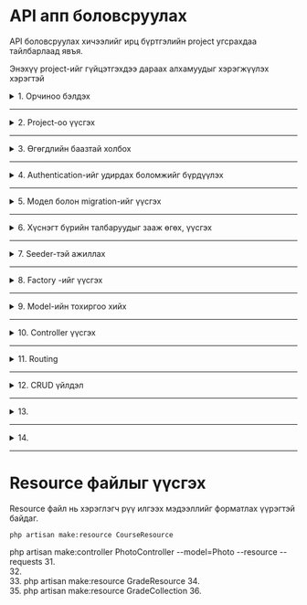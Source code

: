 # API апп боловсруулах


API боловсруулах хичээлийг ирц бүртгэлийн project угсрахдаа тайлбарлаад явъя.

Энэхүү project-ийг гүйцэтгэхдээ дараах алхамуудыг хэрэгжүүлэх хэрэгтэй

<details>
<summary> 1. Орчиноо бэлдэх  </summary>

Project-ийг угсрахын тулд эхлээд орчиноо бүрдүүлсэн байх шаардлагатай.
php 8.1.10, mysql, git, commposer зэргийг ашиглахаар сонгож авсан.

Эдгээрийн хувилбарыг дараах командын тусламжтайгаар шалгаж болно.

php-ийн хувилбар
```
php --version
```

composer-ийн хувилбарыг шалгах

```
composer --version
```

git-ийн хувилбарыг шалгах

```
git --version
```
Мөн нэмэлэт байдлаар Laragon-ийг суулган ашиглаж болно.

Laragon-ийг суулгасан тохиолдолд php, composer, mysql гэх мэт програм хангамжууд нь давхар суулгагддаг.

Харин түүнийг  Virtual Environment дээр тохиргоо хийж public байдлаар ашиглах боломжийг бүрдүүлэх хэрэгтэй.



</details>

---


<details>
<summary> 2. Project-оо үүсгэх  </summary>

### Фолдер бэлдэх

Ер нь аливаа project-ийг үүсгэхдээ өөрийн 
Фолдер дотроо үүсгэж байх хэрэгтэй.

Одоо бид жишээ болгон өөрийн project-үүдийг үүсгэх apps нэртэй фолдер дотроо irts нэртэй project үүсгэе.
 Үүний тулд cmd-ийг ашиглан тухайн apps нэртэй фолдер дотроо очсон байх ёстой.

 фолдероо солихдоо cd дараах командыг ашиглаж болно. 

 ```
 cd apps
 ```


Project үүсгэх команд

```
composer create-project laravel/laravel irts
```

Тухайн project-оо ажиллуулж үзэх. Үүний тулд irts нэртэй фолдер дотроо шилжсэн байх ёстой.

Мөн VSCode ашиглаж байгаа бол тухайн irts нэртэй фолдерийг нээх ёстой. Гадна талын фолдер эсвэл дотор талын фолдерийг нээсэн тохиолдолд ажиллахгүй байх магадлалтай.

```
php artisan serve
```

</details>

---

<details>
<summary> 3. Өгөгдлийн баазтай холбох  </summary>

Project-ийг өгөгдлийн баазтай холбохын тулд:
1. mySql -ийг суулгасан байх ёстой бөгөөд mySql нь хэвийн ажиллаж байх ёстой.
2. .env файл дээр тохиргоо хийж өгөх ёстой. 

**Жишээ нь**
```
DB_CONNECTION=mysql
DB_HOST=127.0.0.1
DB_PORT=3306
DB_DATABASE=irts
DB_USERNAME=root
DB_PASSWORD=
```

Энэ хэсэгт Mysql -тэй холбогдох тохиргоог хийж хадгална.
</details>

---


<details>
<summary> 4. Authentication-ийг удирдах боломжийг бүрдүүлэх  </summary>

Нэвтрэх, хамгаалалтын нэмэл санг суулгах

```
composer require laravel/breeze --dev
```

Прожект-д цаанаасаа бичигдсэн кодыг нэмж өгөх

```
php artisan breeze:install
```
</details>

---


<details>
<summary> 5. Модел болон migration-ийг үүсгэх  </summary>

Migration нь өгөгдлийн баазад үүсгэх хүснэгт болон тэдгээрийн хоорондын relationship холболтыг зохион байгуулах боломжийг олгодог.

Мөн Relationship холболтыг удирдахын тулд Migration файлыг үүсгэх дараалал нь маш чухал байдаг. Иймд бид дараах байдлаар ажиллуулъя.

```
php artisan make:model Stat
php artisan make:model Teacher
php artisan make:model Course 
php artisan make:model Student 
php artisan make:model Attendance 
```

Мөн migration-ийг үүсгэхдээ тухайн migration-ий Модел -ийг нь хамтад нь үүсгэх боломжтой байдаг.

Тэгэхээр бид дээрх кодыг ажиллуулахгүйгээр хамтад нь дараах кодын тусламжтайгаар үүсгээд явъя.


```
php artisan make:model Stat -m
php artisan make:model Teacher -m
php artisan make:model Course -m
php artisan make:model Student -m
php artisan make:model Attendance -m
```
Дээрх командыг ажиллуулснаар Stat, Teacher, Course, Student, Attendance -ийн тус бүр migration болон Model-ийн нийт 10 файл үүснэ. 

Эхлээд бид Migration файлтай ажиллана. Дараа нь бид үүссэн Model-уудтай ажиллана.

</details>

---


<details>
<summary> 6. Хүснэгт бүрийн талбаруудыг зааж өгөх, үүсгэх  </summary>

Үүссэн Migration файлд хүснэгтийн багануудыг зааж өгнө.

### Stat migration
```
    $table->id();
    $table->string('name');
    $table->string('abr');
```

### Teacher migration
```
    $table->id();
    $table->string('firstName');
    $table->string('lastName');
    $table->string('gender');
    $table->string('phoneNumber');
    $table->string('lesson');
```

### Course migration
```
    $table->id();
    $table->unsignedBigInteger('teacher_id')->index();
    $table->integer('grade');
    $table->string('group');
    $table->string('YearLesson');
    $table->boolean('isActive');
    

    $table->foreign('teacher_id')->references('id')->on('teachers')->cascadeOnDelete();
```


### Student migration
```
    $table->id();
    $table->unsignedBigInteger('course_id')->index();
    $table->string('firstName');
    $table->string('lastName');
    $table->string('gender');
    $table->string('phoneNumber');
    $table->string('RD');
    $table->boolean('isActive');


    $table->foreign('course_id')->references('id')->on('courses')->cascadeOnDelete();
```


### Attendance migration
```
    $table->id();
    $table->unsignedBigInteger('course_id')->index();
    $table->unsignedBigInteger('student_id')->index();
    $table->unsignedBigInteger('stat_id')->index();
    $table->date('adate');
    $table->timestamps();


    $table->foreign('course_id')->references('id')->on('courses')->cascadeOnDelete();
    $table->foreign('student_id')->references('id')->on('students')->cascadeOnDelete();
    $table->foreign('stat_id')->references('id')->on('stats')->cascadeOnDelete();
```

Migration файлд бичигдсэн командын тусламжтайгаар өгөгдлийн бааз (mysql) руу хүснэгтүүдийг үүсгэхдээ дараах командыг ашиглна.

Баазад өмнө нь хүснэгт үүсээгүй байгаа бол migration -ийн тусламжтайгаар хүснэгт үүсгэхдээ дараах командыг ашиглаж болно.

```
php artisan migrate
```

Хэрвээ хуучин хүснэгтүүдээ устгаж шинээр үүсгэхдээ дараах командыг ашиглаж болно.

```
php artisan migrate:refresh
```

### Анхаар!!!

migration хийх үед алдаа гарсан бол дараах командуудын тусламжтайгаар засварлаж болно.


```
composer dump-autoload
```

Migration хийсэн үйлдлийг буцаах үүрэгтэй

```
php artisan migrate:rollback
```

Сүүлийн k ш migration үйлдлийг буцаах

```
php artisan migrate:rollback --step=5
```

Бусад хэлбэрүүд

```
php artisan migrate:rollback --pretend
php artisan migrate:reset
```


</details>

---


<details>
<summary> 7. Seeder-тэй ажиллах </summary>

Seeder нь өгөгдлийн бааз руу өгөгдсөн загвар дата-г оруулах үүрэгтэй байдаг. Энэхүү загвар өгөгдлийг оруулахдаа эхлээд Seeder файлыг үүсгэх ёстой бөгөөд дотор нь өгөгдлүүдээ оруулж хадгалсан байх ёстой.

### Seeder файлыг үүсгэх 

Seeder файлуудыг дараах командын тусламжтайгаар үүсгэнэ.

```
php artisan make:seeder StatSeeder
php artisan make:seeder TeacherSeeder
php artisan make:seeder CourseSeeder

php artisan make:seeder StudentSeeder
php artisan make:seeder AttendanceSeeder
```

Үүссэн файлд хүснэгтэд оруулах өгөгдлийг бичиж хадгалах ёстой.

Жишээ болгон Stat, Teacher, Course Seeder-ийн кодыг авч үзье.

```
<?php

namespace Database\Seeders;

use Illuminate\Database\Console\Seeds\WithoutModelEvents;
use Illuminate\Database\Seeder;
use DB;
class StatSeeder extends Seeder
{
    /**
     * Run the database seeds.
     */
    public function run(): void
    {
        DB::table('stats')->delete();
        $datas = [
            ['id' => 1, 'name' => 'Ирсэн', 'abr' => 'и'],
            ['id' => 2, 'name' => 'Чөлөөтэй', 'abr' => 'ч'],
            ['id' => 3, 'name' => 'Өвчтэй', 'abr' => 'ө'],
            ['id' => 4, 'name' => 'Тасалсан', 'abr' => 'т'],
        ];
        DB::table('stats')->insert($datas);
    }
}

```

### Анхаарах зүйл!!! 

DB -ийг ашиглаж байгаа учир DB-ийг Seeder файл дотор import хийж оруулах ёстой.

```
use DB;
```

Үүнтэй ижил зарчимаар Teacher болон Course-ийг өгөгдлийг бичнэ. Жишээ болнон гол хэсгийг авч үзье.

### TeacherSeeder 

TeacherSeeder-д нэмэх кодыг доор харуулав. Мөн энэ файлд use DB; -ийг мөн нэмэх ёстой гэдгийг анхаарах хэрэгтэй.

```
        DB::table('teachers')->delete();
        $datas = [
            ['id' => 20200101, 'firstName' => 'Дүгэрсүрэн', 'lastName' => 'Б', 'gender' => 'эрэгтэй', 'phoneNumber' => '999', 'lesson' => 'Мэдээлэлзүй'],
            ['id' => 20200102, 'firstName' => 'Баасандорж', 'lastName' => 'Б', 'gender' => 'эрэгтэй', 'phoneNumber' => '8888', 'lesson' => 'Мэдээлэлзүй'],
            ['id' => 20200103, 'firstName' => 'Мөнхбаяр', 'lastName' => 'Б', 'gender' => 'эрэгтэй', 'phoneNumber' => '999', 'lesson' => 'Мэдээлэлзүй'],
            ['id' => 20200104, 'firstName' => 'Ариунсарнай', 'lastName' => 'Б', 'gender' => 'эрэгтэй', 'phoneNumber' => '8888', 'lesson' => 'Мэдээлэлзүй'],
            ['id' => 20200105, 'firstName' => 'Сайнбуян', 'lastName' => 'Б', 'gender' => 'эрэгтэй', 'phoneNumber' => '999', 'lesson' => 'Мэдээлэлзүй'],
            ['id' => 20200106, 'firstName' => 'Хулан', 'lastName' => 'Б', 'gender' => 'эрэгтэй', 'phoneNumber' => '8888', 'lesson' => 'Монгол хэл'],
            ['id' => 20200107, 'firstName' => 'Буяндэлгэр', 'lastName' => 'Б', 'gender' => 'эрэгтэй', 'phoneNumber' => '8888', 'lesson' => 'Монгол хэл'],
        ];
        DB::table('teachers')->insert($datas);

```

### CourseSeeder 

CourseSeeder-д нэмэх кодыг доор харуулав. Мөн энэ файлд use DB; -ийг мөн нэмэх ёстой гэдгийг анхаарах хэрэгтэй.

```
        DB::table('courses')->delete();
        $datas = [
            ['id' => 1, 'teacher_id' => 20200101,'grade' => 12 , 'group' => 'А', 'YearLesson' => '2024-2025', 'isActive' => true],
            ['id' => 2, 'teacher_id' => 20200102,'grade' => 11 , 'group' => 'А', 'YearLesson' => '2024-2025', 'isActive' => true],
            ['id' => 3, 'teacher_id' => 20200103,'grade' => 10 , 'group' => 'А', 'YearLesson' => '2024-2025', 'isActive' => true],
            ['id' => 4, 'teacher_id' => 20200104,'grade' => 9 , 'group' => 'А', 'YearLesson' => '2024-2025', 'isActive' => true],
            ['id' => 5, 'teacher_id' => 20200105,'grade' => 8 , 'group' => 'А', 'YearLesson' => '2024-2025', 'isActive' => true],
            ['id' => 6, 'teacher_id' => 20200106,'grade' => 7, 'group' => 'А', 'YearLesson' => '2024-2025', 'isActive' => true],
            ['id' => 7, 'teacher_id' => 20200107,'grade' => 7 , 'group' => 'Б', 'YearLesson' => '2024-2025', 'isActive' => true],
        ];
        DB::table('courses')->insert($datas);
```

Энд бичигдсэн өгөгдлийн дангаар нь ажиллуулахдаа дараах командыг өгөх хэрэгтэй болдог.

StatSeeder-ийг ажиллуулж Stat хүснэгтэд өгөгдлүүдийг оруулахдаа дараах команыг ашиглана.

```
php artisan db:seed --class=StatSeeder
```

TeacherSeeder-ийг ажиллуулж Teacher хүснэгтэд өгөгдлүүдийг оруулахдаа дараах команыг ашиглана.

```
php artisan db:seed --class=TeacherSeeder
```

CourseSeeder-ийг ажиллуулж Course хүснэгтэд өгөгдлүүдийг оруулахдаа дараах команыг ашиглана.

```
php artisan db:seed --class=CoursetSeeder
```

## Даалгавар 1

Таны даалгавар бол үлдсэн StudentSeeder, AttendanceSeeder гэсэн 2 Seeder-ийг үүсгэж оруулах тогтмол өгөгдлийг нэмж ажиллуулах

## Seeder -үүдийг нэгтгэх

Seeder бүрийн кодыг тус бүрд нь ажиллуулахгүйгээр нэг Seeder дуудаж бүгдийг нь зэрэг ажиллуулах боломжтой байдаг. Үүний тулд уг Seeder файлуудыг DatabaseSeeder дотор бичиж өгөөд дуудах боломжтой байдаг. Ийм кодыг авч үзье.


Жишээ болгон StatSeeder-ийн кодыг оруулж байна.

DatabaseSeeder файл дотрох код

```
<?php

namespace Database\Seeders;

// use Illuminate\Database\Console\Seeds\WithoutModelEvents;
use Illuminate\Database\Seeder;

class DatabaseSeeder extends Seeder
{
    /**
     * Seed the application's database.
     */
    public function run(): void
    {
        // call All seeder 
        $this->call([
            StatSeeder::class,
            TeacherSeeder::class,
            CourseSeeder::class,
        ]);        
    }
}

```
Уг кодыг бичсний дараар дараах нэг командын тусламжтайгаар 3 seeder файлын өгөгдлийн нэг дор оруулах боломжой болж байна.

```
php artisan db:seed
```

## Даалгавар 2

Та нэмэлтээр бичсэн 2 Seeder файлаа мөн энд байгаа DatabaseSeeder файлд нэмж оруулан дуудах боломжийг бүрдүүлэх. Дараа нь нэг дуудалтаар ажиллаж байгаа эсэхийг шалгаж үзээрэй.


## Нэмэлт мэдээлэл

Мөн DatabaseSeeder файлыг үүсгэчихсэн тохиолдодл өгөгдлийн бааз руу хүснэгтийг үүсгэчихээд DatabaseSeeder файлыг мөн давхар ажиллуулахдаа дараах командыг ажиллуулж болно.

```
php artisan migrate:refresh --seed
```


</details>

---


<details>
<summary> 8. Factory -ийг үүсгэх  </summary>

Facroty команд нь тэст хийхэд зориулагдсан бөгөөд өгөгдлийн сан дахь тухайн хүснэгт рүү санамсаргүйгээр олон тооны өгөгдлийг үүсгэж оруулах боломжийг олгож өгдөг.

Тэгэхээр олон өгөгдөл оруулан тест хийх шаардлагатай өгөгдөл дээр ашиглавал илүү тохиромжтой байдаг. Жишээ нь Stat хүснэгт нь олон тооны өгөгдөл оруулах шаардлагагүй учир StatSeeder-ийн тусламжтайгаар өгөгдлүүдээ оруулж өгөх нь тохиромжтой.

Харин Course хүснэгт ч гэсэн CourseSeeder-ийн тусламжтайгаар өгөгдлүүдээ оруулж болох юм. Гэсэн хэдий ч бид Seeder болон Factory гэсэн 2 хэлбэрээр тестлэх дата-г оруулсан ч болно. Иймд туршилт байдлаар CourseFactory-ийг үүсгэж туршиж үзье.

CourseFactory-ийг үүсгэхдээ дараах командыг өгдөг.


```
php artisan make:factory CourseFactory
```

Үүсгэсэн CourseFactory дотроо хүснэгт рүү санамсаргүйгээр оруулах утгуудыг тодорхойлж өгөх. 

жишээ нь:


```
<?php

namespace Database\Factories;

use Illuminate\Database\Eloquent\Factories\Factory;

/**
 * @extends \Illuminate\Database\Eloquent\Factories\Factory<\App\Models\Course>
 */
class CourseFactory extends Factory
{
    /**
     * Define the model's default state.
     *
     * @return array<string, mixed>
     */
    public function definition(): array
    {
        return [
            'teacher_id' => $this->faker->numberBetween($min=20200101, $max=20200107),
            'grade' => $this->faker->numberBetween($min=1, $max=13),
            'group' => $this->faker->randomElement(['А', 'Б', 'В', 'Г', 'Д', 'Е', 'Ё', 'Ж', 'З']),
            'YearLesson' =>$this->faker->randomElement(['2023-2024', '2022-2023', '2021-2022', '2020-2021']),// $this->faker->sentence(1),
            'isActive' => $this->faker->boolean(),
        ];
    }
}

```

Үүний дараа өгөгдлөө санамсаргүйгээр үүсгэхдээ DatabaseSeeder дотор дуудаж өгөх шаардлагатай байдаг.

Дуудасхдаа дараах кодын тусламжтайгаар дуудаж ажиллуулна.


```
\App\Models\Course::factory(10)->create();
```

Дээрх дуудаж байгаа команд нь Course руу санамсаргүй 10 мөр өгөгдөл үүсгэ гэсэн команд юм.

Үүнтэй ижилээр StudentFactory-ийг үүсгэж болох юм.

Тэгвэл дараах командаар StudentFactory файлаа үүсгэх ёстой.

```
php artisan make:factory StudentFactory
```

Тухайн StudentFactory дотор санамсаргүйгээр өгөгдөл үүсгэх кодыг бичиж өгнө. 


Энд жишээ болгон StudentFactory дотор нэмж бичих гол кодын загварыг оруулж өгвөл.

```
        return [
            'course_id' => $this->faker->numberBetween($min=1, $max=7),
            'firstName' => fake()->name(),
            'lastName' => fake()->name(),
            'gender' =>$this->faker->randomElement(['эрэгтэй', 'эмэгтэй']),
            'phoneNumber' => fake()->name(),
            'RD' =>fake()->name(),
            'isActive' => $this->faker->boolean(),
        ];
```

Үүнийг мөн DatabaseSeeder дотор дуудаж ажиллуулдаг.
Өмнөх код дээр нэмж бичвэл 


```
\App\Models\Course::factory(10)->create();
\App\Models\Student::factory(150)->create();
```

Дээрх код нь Student хүснэгт рүү 150 мөр өгөгдлийг санамсаргүйгээр оруулна гэсэн үг юм.


Уг кодыг бичсний дараар дараах нэг командын тусламжтайгаар 3 seeder  болон 2 Factory-ийг бүгдийг нь ажиллуулахдаа дараах командын тусламжтайгаар дуудаж ажиллуулна.

```
php artisan db:seed
```

</details>

---


<details>
<summary> 9. Model-ийн тохиргоо хийх </summary>


Модел дээр relationship холболт болон нэмэл функцүүдийг бичиж өгснөөр Controller болон Resourse дотор түүнийг дуудан ашиглах, хэрэгцээт өгөгдлүүдээ дуудах боломжтой болно.

Жишээ болнон бид өөрсдийн Model дээр бичигдэх кодыг оруулъя.

## Stat model

```
<?php

namespace App\Models;

use Illuminate\Database\Eloquent\Factories\HasFactory;
use Illuminate\Database\Eloquent\Model;

class Stat extends Model
{
    use HasFactory;
    protected $guarded=[];
    public $timestamp=false;
 
    public function attendances(){
        return $this->hasMany(Attendance::class,'stat_id');
    }

}

```

1. Дээрх кодонд байгаа <code> protected $guarded=[]; </code> нь migration дотор тодорхойлогдсон бүх баганыг бүгдийг нь авна гэсэн үг болж байна.

2. Мөн дээрк кодонд <code>public $timestamp=false;</code> гэсэн утга нь StatMigration дотор timestampt талбар байхгүй байгааг илэрхийлж байна.
3. Дээрх кодонд байгаа 
   
    <code> public function attendances(){
        return $this->hasMany(Attendance::class,'stat_id');
    }</code> 
    
    гэсэн код нь Stat хүснэгт нь гадагш <code> нэгээс олон </code> гэсэн холбоосоор Attendence хүснэгт рүү холбогдоно гэдгийг илэрхийлж байна


Мөн дээрх кодонд өгөгдсөн зарчимаар Teacher model-ийг үүсгэвэл дараах байдлаар бичигдэнэ.

## Teacher model

```
<?php

namespace App\Models;

use Illuminate\Database\Eloquent\Factories\HasFactory;
use Illuminate\Database\Eloquent\Model;

class Teacher extends Model
{
    use HasFactory;
    protected $guarded=[];
    public $timestamp=false;

    public function courses(){
        return $this->hasMany(Course::class,'teacher_id');
    }

}

```
Энэхүү код нь өмнөхтэй ижил агуулгатай юм.



Одоо арай ялгаатай нэг Course model-ийг авч үзье. Бичигдэх кодыг доор харуулав.

## Course model

```
<?php

namespace App\Models;

use Illuminate\Database\Eloquent\Factories\HasFactory;
use Illuminate\Database\Eloquent\Model;

class Course extends Model
{
    use HasFactory;
    protected $guarded=[];
 
    public function teacher(){
        return $this->belongsTo(Teacher::class,'teacher_id');
    }
 
    public function students(){
        return $this->hasMany(Student::class,'course_id');
    }
 
    public function attendances(){
        return $this->hasMany(Attendance::class,'course_id');
    }
}

```
Дээрх кодонд ялгаатай бичигдэж байгаа зүйл нь 

<code>public function teacher(){
        return $this->belongsTo(Teacher::class,'teacher_id');
    }</code> бөгөөд энэ нь тухайн Course хүснэгт нь Teacher хүснэгттэй <code>Олоноос нэг</code> гэсэн холбоосоор холбогдсоныг харуулж байна.

Ийм байдлаар дараах Model-уудыг үүсгэж болох юм.

## Student model

```
<?php

namespace App\Models;

use Illuminate\Database\Eloquent\Factories\HasFactory;
use Illuminate\Database\Eloquent\Model;

class Student extends Model
{
    use HasFactory;
    protected $guarded=[];

    public function course(){
        return $this->belongsTo(Course::class,'course_id');
    }
 
    public function attendances(){
        return $this->hasMany(Attendance::class,'student_id');
    }
}

```

## Attendance model

```
<?php

namespace App\Models;

use Illuminate\Database\Eloquent\Factories\HasFactory;
use Illuminate\Database\Eloquent\Model;

class Attendance extends Model
{
    use HasFactory;
    protected $guarded=[];
    public $timestamps = false;
    public function course(){
        return $this->belongsTo(Course::class,'course_id');
    }

    public function student(){
        return $this->belongsTo(Student::class,'student_id');
    }

    public function stat(){
        return $this->belongsTo(Stat::class,'stat_id');
    }
 
    
}

```


</details>

---


<details>
<summary> 10. Controller үүсгэх </summary>


Controller файлыг дараах командын тусламжтайгаар үүсгэдэг.

```
php artisan make:controller StatController 
php artisan make:controller StudentController 
php artisan make:controller TeacherController 
php artisan make:controller CourseController
php artisan make:controller AttendanceController
```
Энэ команд нь зөвхөн Controller файлыг хоосон үүсгэдэг.

Жишээ нь:

```
php artisan make:controller StatController 
```

Дээрх командыг өгөхөд дараах код үүснэ.

```
<?php

namespace App\Http\Controllers;

use Illuminate\Http\Request;

class StatusController extends Controller
{
    //
}

```

Энэхүү кодонд бид өөрсдөө хэрэгтэй функцүүдээ бичиж өгч ашиглах хэрэгтэй болдог.


Үүнээс гадна Controller дотор байж болох хоосон функцүүдийг мөн нэмэлтээр оруулан үүсгүүлж болдог. Ингэж үүсгэхийн тулд дээрх командын оронд дараах байдлаар бичиж өгч болно.

## АНХААР

Дээрх командын тусламжтайгаар үүсгэхийн оронд доор бичигдсэн кодыг ашиглаж болно. Ингэснээр тодорхой функцүүдтэй үүсэх боломжтой.
```
php artisan make:controller StatController --resource
php artisan make:controller StudentController --resource
php artisan make:controller TeacherController --resource
php artisan make:controller CourseController --resource
php artisan make:controller AttendanceController --resource
```

Харин бид загвар функцтэй байдлаар Controller-ийг үүсгэх жишээг туршиж үзье. Жишээ нь: 

```
php artisan make:controller StatController --resource
```
Дээрх командын тусламжтайгаар дараах код бүхий файл үүснэ.

```
<?php

namespace App\Http\Controllers;

use Illuminate\Http\Request;

class StatusController extends Controller
{
    /**
     * Display a listing of the resource.
     */
    public function index()
    {
        //
    }

    /**
     * Show the form for creating a new resource.
     */
    public function create()
    {
        //
    }

    /**
     * Store a newly created resource in storage.
     */
    public function store(Request $request)
    {
        //
    }

    /**
     * Display the specified resource.
     */
    public function show(string $id)
    {
        //
    }

    /**
     * Show the form for editing the specified resource.
     */
    public function edit(string $id)
    {
        //
    }

    /**
     * Update the specified resource in storage.
     */
    public function update(Request $request, string $id)
    {
        //
    }

    /**
     * Remove the specified resource from storage.
     */
    public function destroy(string $id)
    {
        //
    }
}

```
Энэ кодонд өргөн хэрэглэгддэг функцүүдийг хамтад нь үүсгэж өгсөн байна.


Одоо бид Controller файлыг үүсгэсэн хэдий ч түүнийг дуудаж ажиллаж байгааг хянах боломжийг бүрдүүлэхийн тулд **Routing** ийг удирдах шаардлагатай болдог.



</details>

---


<details>
<summary> 11. Routing  </summary>

Хэрэглэгчээс авиваа хүсэлт нь шууд Route дээр ирдэг бөгөөд Route нь тэрхүү хүсэлтэд шууд хариулах уу аль эсвэл **Controller** -руу дамжуулах уу гэдгийг шийддэг гол удирдлага болдог хэсэг гэж ойлгож болно. Өөрөөх хэлбэл хүсэлтэд ШУУД ХАРИУЛАХ аль эсвэл ЯМАР CONTROLLER-ийн ЯМАР FUNCTION руу шилжүүлэх вэ? гэдгийг шийддэг гол удирдлага хэсэг гэж ойлгож болох юм. 

Routing-ийг удирдахын тулд routes фолдер дотор байгаа файлуудыг удирдаж сурах ёстой болдог. Жишээ нь бид бүхэн API үүсгэн ашиглах гэж байгаа болохоор эхлээд <code>routes/api.php </code> файлд дуудалтын төрөл бүрийн хэлбэрүүдийг бичиж туршилт хийж болох юм.

1. Шууд route 
   
   Энэ нь хэрэглэгчээс ирсэн хүсэлтэд өөрөө шууд хариулах боломжтой хэлбэр юм. 

    <code> routes/api.php</code>
    ```
    Route::get('/greeting', function () {
        return 'Hello World';
    });
    ```
    Энэхүү route-ийг бичсэнээр <code> http://localhost:8000/api/greeting</code> гэсэн хүсэлт ирэхэд  <code> Hello World</code>
    гэсэн хариуг буцаах буцаах юм.

    Мөн

    <code> routes/api.php</code> дотор
    ```
    Route::get('/hi', function () {
        return 'How are you?';
    });
    ```
    Энэхүү route-ийг бичсэнээр <code> http://localhost:8000/api/hi</code> гэсэн хүсэлт ирэхэд  <code> How are you?</code> гэсэн хариуг буцаах буцаах юм.

    Мөн Controller дээр хийгдэж байгаа бүх үйлдлүүдийг тухайн route дотор хийж болох хэдий ч тодорхой үүрэг бүхий Controller руу чиглүүлж өгвөл код бичиж байгаа хүндээ илүү ойлгомжтой болдог. Тиймээс route-үүд нь тухайн хаягийг заасан CONTROLLER-ийн заасан FUNCTION руу холбож өгдөг.


2. Ирсэн хүсэлтийг Controller-ийн функц руу чиглүүлэх 
    
    Ирсэн хүсэлтийг Controller-ийн заасан функц руу дамжуулах үйлдэл нь дараах байдлаар бичигдэнэ.
    
    <code>routes/api.php</code> дотор дараах чиглүүлэх кодыг бичиж болох юм.

    ```
    Route::get('/courses', [CourseController::class, 'index']);
    Route::get('/courses/{id}', [CourseController::class, 'show']);
    Route::post('/courses', [CourseController::class, 'store']);
    Route::post('/courses/{id}', [CourseController::class, 'update']);
    Route::delete('/courses/{id}', [CourseController::class, 'destroy']);
    ```

    Жишээ нь: <code>routes/api.php</code> дотор дараах чиглүүлэх кодыг бичиж өгөхөд.

    ```
    Route::get('/courses', [CourseController::class, 'index']);
    ```
    Дээрх чиглүүлэх код нь <code> http://localhost:8000/api/courses</code> гэсэн **URL** хаяг **get**  method-оор дуудагдах үед **CourseController** нэртэй Controller-ийн **index** нэртэй функц дуудагдана гэсэн хэллэг юм. CourseController -ийн index функцийг авч үзвэл

    ```
    public function index()
    {
        // 
    }
    ```
    байх бөгөөд энэ функц нь параметргүй байна. Уг функц дотор **return**  -ийн тусламжтайгаар хүссэн үр дүнгээ буцааж болно гэсэн үг юм.



    ```
    Route::get('/courses/{id}', [CourseController::class, 'show']);
    ```
    Дээрх чиглүүлэх код нь <code> http://localhost:8000/api/courses/12</code> гэсэн **URL** хаяг **get**  method-оор дуудагдах үед **CourseController** нэртэй Controller-ийн **show** нэртэй функц дуудагдана гэсэн хэллэг юм. CourseController -ийн show функцийг авч үзвэл

    ```
    public function show(string $id)
    {
        // 
    }
    ```
    байх бөгөөд энэ функц нь **string $id** гэсэн нэг параметртай байна. Уг функц дотор **return**  -ийн тусламжтайгаар $id -ийг ашиглан тухайн өгөгдөл хайж хэрэгцээт үр дүнгээ буцааж болно гэсэн үг юм.


    ```
    Route::post('/courses', [CourseController::class, 'store']);
    ```
    Дээрх чиглүүлэх код нь <code> http://localhost:8000/api/courses</code> гэсэн **URL** хаяг **post**  method-оор дуудагдах үед **CourseController** нэртэй Controller-ийн **store** нэртэй функц дуудагдана гэсэн хэллэг юм. CourseController -ийн store функцийг авч үзвэл

    ```
    public function store(Request $request)
    {
        // 
    }
    ```
    байх бөгөөд энэ функц нь **Request $request** гэсэн нэг параметртай байна. Уг функц дотор **return**  -ийн тусламжтайгаар $request хувьсагчийн тусламжтайгаар ирсэн утгыг авч өгөгдлийн бааз руу хадгалах үйлдлийг хийж амжилттай болсон эсэх талаарх мэдээллийг буцааж болно.


    ```
    Route::post('/courses/{id}', [CourseController::class, 'update']);
    ```
    Дээрх чиглүүлэх код нь <code> http://localhost:8000/api/courses/23</code> гэсэн **URL** хаяг **post**  method-оор дуудагдах үед **CourseController** нэртэй Controller-ийн **update** нэртэй функц дуудагдана гэсэн хэллэг юм. CourseController -ийн update функцийг авч үзвэл

    ```
    public function update(Request $request, string $id)
    {
        // 
    }
    ```
    байх бөгөөд энэ функц нь **Request $request, string $id** гэсэн 2 параметртай байна. $id -ийн утга бүхий өгөгдлийн өгөгдлийн сангаас хайж олоод $request хувьсагчид ирсэн утгаар өөрчилж хадгална. Уг функц дотор **return**  -ийн тусламжтайгаар өгөгдлийн баазыг утгыг амжилттай өөрчилж чадсан эсэх таларх мэдээллийг буцааж болно.


    ```
    Route::delete('/courses/{id}', [CourseController::class, 'destroy']);
    ```
    Дээрх чиглүүлэх код нь <code> http://localhost:8000/api/courses/33</code> гэсэн **URL** хаяг **delete**  method-оор дуудагдах үед **CourseController** нэртэй Controller-ийн **destroy** нэртэй функц дуудагдана гэсэн хэллэг юм. CourseController -ийн destroy функцийг авч үзвэл

    ```
    public function destroy(string $id)
    {
        // 
    }
    ```
    байх бөгөөд энэ функц нь **string $id** гэсэн нэг параметртай байна. Уг функц дотор **return**  -ийн тусламжтайгаар $id -ийн id бүхий мөрийг хайж олоод устгах үйлдэл хийх ба устгах үйлдэл амжилттай болсон эсэх талаарх мэдээллийг буцааж болно.


    Мөн routing -ийн үйлдлүүд нь зөв болсон эсэхийг шалгахдаа дараах командыг ашигладаг.

    ```
    php artisan route:list
    ```
    Энэ команд нь одоо ажиллаж байгаа зөв route-үүдийг гаргаж харуулах үүрэгтэй байдаг.



    Мөн Routing-ийн эдгээр хэлбэрээс гадна өөр маш олон төрлийн Route-ийн хэлбэрүүд байдаг. Тэдгээрийг дараа дараагийн хэрэгцээт хэсгүүдэд нь тайлбарлаад явах болно.

</details>

---


<details>
<summary> 12. CRUD үйлдэл </summary>

CRUD (Create, Read, Update, Delete) гэсэн үндсэн 4 үйлдлийг API-ийн тусламжтайгаар гүйцэтгэх боломжийг олгохдоо Controller дотрох функцүүдээ ашиглан хэрэгжүүлдэг. Уг функцүүд нь Model-ийг ашиглан өгөгдлийн баазаас өгөгдөл унших, үүсгэх, өөрчлөх, устгах үйлдлүүдийг гүйцэтгэдэг.

Энэ хэсэгт бид эхлээд энгийн үйлдлүүдийг авч үзэх бөгөөд дараа нь түүнийг сайжруулах форматлах зэрэг үйлдлүүдийг хэрхэн гүйцэтгэх талаар авч үзнэ.

### Read - Хүснэгтийн бүх өгөгдлийг уншиж авах 

Read буюу өгөгдлийн бааз дээрээс хүснэгтийн бүх өгөгдлийн уншиж авах үйлдэл өөрөөр хэлбэл <code> SELECT * from table </code> query-ийн үр дүнг дараах байдлаар зохион байгуулж болно.

```
Route::get('/courses', [CourseController::class, 'index']);
```
Дээрх чиглүүлэх код нь <code> http://localhost:8000/api/courses</code> гэсэн **URL** хаяг **get**  method-оор дуудагдах үед **CourseController** нэртэй Controller-ийн **index** нэртэй функц дуудагдана гэсэн хэллэг юм. CourseController -ийн index функцийг авч үзвэл

```
use App\Models\Course;
...
public function index()
{
    return Course::all();
}
```
CourseController дотор <code>use App\Models\Course;</code> нь  Course нэртэй model-ийг import хийн оруулж ирж байгаа бөгөөд CourseController дотор **Course** нэртэй model-ийн **all()** функцийн тусламжтайгаар өгөгдлийн баазын өгөгдлүүдийг бүгдийг нь авч байгаа үйлдэл юм.

Энэхүү кодын бид дараа дараагийн ойлголтууд дээр сайжруулаад явах юм.



</details>

---


<details>
<summary> 13.  </summary>

</details>

---


<details>
<summary> 14.  </summary>

</details>

---




# Resource файлыг үүсгэх

Resource файл нь хэрэглэгч рүү илгээх мэдээллийг форматлах үүрэгтэй байдаг.

```
php artisan make:resource CourseResource 
```

php artisan make:controller PhotoController --model=Photo --resource --requests
31.	 
32.	 
33.	php artisan make:resource GradeResource
34.	 
35.	php artisan make:resource GradeCollection
36.	
